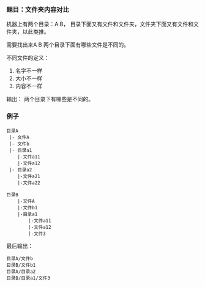 ### 题目：文件夹内容对比

机器上有两个目录：A B， 目录下面又有文件和文件夹，文件夹下面又有文件和文件夹，以此类推。

需要找出来A B 两个目录下面有哪些文件是不同的。

不同文件的定义：
1. 名字不一样
2. 大小不一样
3. 内容不一样

输出： 两个目录下有哪些是不同的。

### 例子

```
目录A
 |- 文件A
 |- 文件b
 |- 目录a1
    |-文件a11
    |-文件a12
 |- 目录a2
    |-文件a21
    |-文件a22
```
```
目录B
    |-文件A
    |-文件b1
    |-目录a1
        |-文件a11
        |-文件a12
        |-文件3
```

最后输出：
```
目录A/文件b
目录B/文件b1
目录A/目录a2
目录B/目录a1/文件3
```
